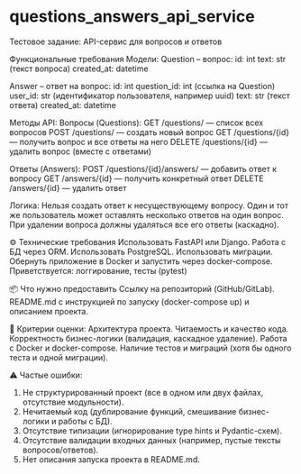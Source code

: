 # questions_answers_api_service
Тестовое задание: API-сервис для вопросов и ответов

Функциональные требования
Модели:
Question – вопрос:
id: int
text: str (текст вопроса)
created_at: datetime


Answer – ответ на вопрос:
id: int
question_id: int (ссылка на Question)
user_id: str (идентификатор пользователя, например uuid)
text: str (текст ответа)
created_at: datetime


Методы API:
Вопросы (Questions):
GET /questions/ — список всех вопросов
POST /questions/ — создать новый вопрос
GET /questions/{id} — получить вопрос и все ответы на него
DELETE /questions/{id} — удалить вопрос (вместе с ответами)


Ответы (Answers):
POST /questions/{id}/answers/ — добавить ответ к вопросу
GET /answers/{id} — получить конкретный ответ
DELETE /answers/{id} — удалить ответ

Логика:
Нельзя создать ответ к несуществующему вопросу.
Один и тот же пользователь может оставлять несколько ответов на один вопрос.
При удалении вопроса должны удаляться все его ответы (каскадно).


⚙️ Технические требования
Использовать FastAPI или Django.
Работа с БД через ORM.
Использовать PostgreSQL.
Использовать миграции.
Обернуть приложение в Docker и запустить через docker-compose.
Приветствуется: логгирование, тесты (pytest)


📦 Что нужно предоставить
Ссылку на репозиторий (GitHub/GitLab).
README.md с инструкцией по запуску (docker-compose up) и описанием проекта.


🧠 Критерии оценки:
Архитектура проекта.
Читаемость и качество кода.
Корректность бизнес-логики (валидация, каскадное удаление).
Работа с Docker и docker-compose.
Наличие тестов и миграций (хотя бы одного теста и одной миграции).
 
⚠️ Частые ошибки:
1. 	Не структурированный проект (все в одном или двух файлах, отсутствие модульности).
2. 	Нечитаемый код (дублирование функций, смешивание бизнес-логики и работы с БД).
3. 	Отсутствие типизации (игнорирование type hints и Pydantic-схем).
4. 	Отсутствие валидации входных данных (например, пустые тексты вопросов/ответов).
5. 	Нет описания запуска проекта в README.md.
